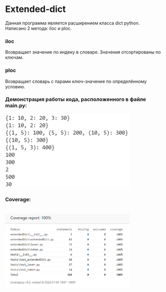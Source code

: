 # Extended-dict

Данная программа является раcширением класса dict python.<br>
Написано 2 метода: iloc и ploc.

### iloc
Возвращает значение по индеку в словаре. Значения отсортированы по ключам.

### ploc
Возвращает словарь с парами ключ-значение по определённому условию.

### Демонстрация работы кода, расположенного в файле main.py:<br>
<img src="imgs/work_demonstration.png" width="400" />

### Coverage:<br><br>
<img src="imgs/coverage.png" width="400" />
